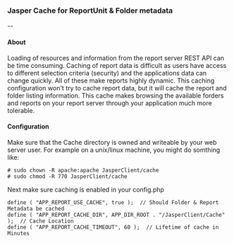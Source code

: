 ### Jasper Cache for ReportUnit & Folder metadata
--

#### About 
Loading of resources and information from the report server REST API can be
time consuming. Caching of report data is difficult as users have access to
different selection criteria (security) and the applications data can change
quickly. All of these make reports highly dynamic. This caching configuration
won't try to cache report data, but it will cache the report and folder listing
information.  This cache makes browsing the available forders and reports on
your report server through your application much more tolerable.


#### Configuration
Make sure that the Cache directory is owned and writeable by your web server user.
For example on a unix/linux machine, you might do somthing like:

    # sudo chown -R apache:apache JasperClient/cache
    # sudo chmod -R 770 JasperClient/cache
    
Next make sure caching is enabled in your config.php

    
    define ( "APP_REPORT_USE_CACHE", true );  // Should Folder & Report Metadata be cached
    define ( "APP_REPORT_CACHE_DIR", APP_DIR_ROOT . "/JasperClient/Cache" );  // Cache Location
    define ( "APP_REPORT_CACHE_TIMEOUT", 60 );  // Lifetime of cache in Minutes
